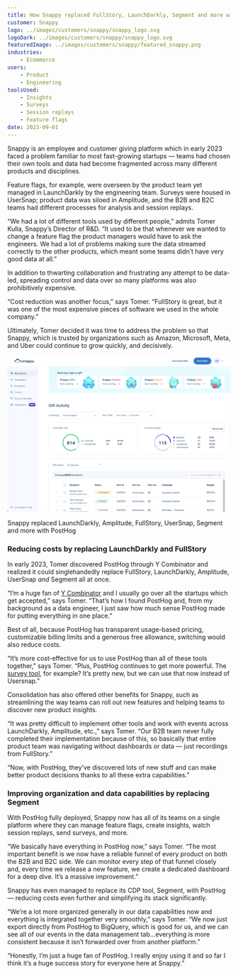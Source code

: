 ```yaml
---
title: How Snappy replaced FullStory, LaunchDarkly, Segment and more with PostHog
customer: Snappy
logo: ../images/customers/snappy/snappy_logo.svg
logoDark: ../images/customers/snappy/snappy_logo.svg
featuredImage: ../images/customers/snappy/featured_snappy.png
industries:
    - Ecommerce
users:
    - Product
    - Engineering
toolsUsed:
    - Insights
    - Surveys
    - Session replays
    - Feature flags
date: 2023-09-01
---
```


Snappy is an employee and customer giving platform which in early 2023 faced a problem familiar to most fast-growing startups — teams had chosen their own tools and data had become fragmented across many different products and disciplines. 

Feature flags, for example, were overseen by the product team yet managed in LaunchDarkly by the engineering team. Surveys were housed in UserSnap; product data was siloed in Amplitude, and the B2B and B2C teams had different processes for analysis and session replays. 

“We had a lot of different tools used by different people,” admits Tomer Kulla, Snappy’s Director of R&D. “It used to be that whenever we wanted to change a feature flag the product managers would have to ask the engineers. We had a lot of problems making sure the data streamed correctly to the other products, which meant some teams didn’t have very good data at all.”

In addition to thwarting collaboration and frustrating any attempt to be data-led, spreading control and data over so many platforms was also prohibitively expensive. 

“Cost reduction was another focus,” says Tomer. “FullStory is great, but it was one of the most expensive pieces of software we used in the whole company.”

Ultimately, Tomer decided it was time to address the problem so that Snappy, which is trusted by organizations such as Amazon, Microsoft, Meta, and Uber could continue to grow quickly, and decisively.

![Snappy gift giving screenshot](../images/customers/snappy/snappy_screenshot.png)
<Caption>Snappy replaced LaunchDarkly, Amplitude, FullStory, UserSnap, Segment and more with PostHog</Caption>

### Reducing costs by replacing LaunchDarkly and FullStory

In early 2023, Tomer discovered PostHog through Y Combinator and realized it could singlehandedly replace FullStory, LaunchDarkly, Amplitude, UserSnap _and_ Segment all at once. 

“I’m a huge fan of [Y Combinator](/customers/ycombinator) and I usually go over all the startups which get accepted,” says Tomer. “That’s how I found PostHog and, from my background as a data engineer, I just saw how much sense PostHog made for putting everything in one place.”

Best of all, because PostHog has transparent usage-based pricing, customizable billing limits and a generous free allowance, switching would also reduce costs. 

“It’s more cost-effective for us to use PostHog than all of these tools together,” says Tomer. “Plus, PostHog continues to get more powerful. The [survey tool](/docs/surveys), for example? It’s pretty new, but we can use that now instead of Usersnap.”

Consolidation has also offered other benefits for Snappy, such as streamlining the way teams can roll out new features and helping teams to discover new product insights. 

“It was pretty difficult to implement other tools and work with events across LaunchDarkly, Amplitude, etc.,” says Tomer. “Our B2B team never fully completed their implementation because of this, so basically that entire product team was navigating without dashboards or data — just recordings from FullStory.”

“Now, with PostHog, they’ve discovered lots of new stuff and can make better product decisions thanks to all these extra capabilities.”

<BorderWrapper>
<Quote
    imageSource="/images/customers/tomer.jpg"
    size="md"
    name="Tomer Kulla"
    title="Director of R&D, Snappy"
    quote={`“PostHog has been a great success for us. Everybody is using it, everybody is enjoying it, and generally we have everything integrated a lot more smoothly and a lot more data capabilities.”`}
/>
</BorderWrapper>

### Improving organization and data capabilities by replacing Segment

With PostHog fully deployed, Snappy now has all of its teams on a single platform where they can manage feature flags, create insights, watch session replays, send surveys, and more.

“We basically have everything in PostHog now,” says Tomer. “The most important benefit is we now have a reliable funnel of every product on both the B2B and B2C side. We can monitor every step of that funnel closely and, every time we release a new feature, we create a dedicated dashboard for a deep dive. It’s a massive improvement.”

Snappy has even managed to replace its CDP tool, Segment, with PostHog — reducing costs even further and simplifying its stack significantly. 

“We’re a lot more organized generally in our data capabilities now and everything is integrated together very smoothly,” says Tomer. “We now just export directly from PostHog to BigQuery, which is good for us, and we can see all of our events in the data management tab…everything is more consistent because it isn’t forwarded over from another platform.”

“Honestly, I’m just a huge fan of PostHog. I really enjoy using it and so far I think it’s a huge success story for everyone here at Snappy.”

